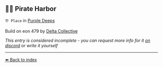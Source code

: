 ## 🏴‍☠️ Pirate Harbor

`🪧 Place` in [Purple Deeps](../refs/purple_deeps.md)

Build on eon 479 by [Delta Collective](../refs/delta_collective.md)

_This entry is considered incomplete - you can request more info for it [on discord](<https://discord.com/channels/562910943848169472/1173922660489633802>) or write it yourself_


----------
[⬅️ Back to index](../refs/index.md)
